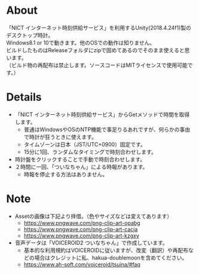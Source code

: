 # About
「NICT インターネット時刻供給サービス」を利用するUnity(2018.4.24f1)製のデスクトップ時計。  
Windows8.1 or 10で動きます。他のOSでの動作は知りません。  
ビルドしたものはReleaseフォルダにzipで固めてあるのでそのまま使えると思います。  
（ビルド物の再配布は禁止します。ソースコードはMITライセンスで使用可能です。）  

# Details
* 「NICT インターネット時刻供給サービス」からGetメソッドで時間を取得します。
  + 普通はWindowsやOSのNTP機能で事足りるあれですが、何らかの事由で時計が狂うときに使えます。
  + タイムゾーンは日本（JST/UTC+0900）固定です。
  + 15分に1回、ランダムなタイミングで時刻合わせします。
* 時計盤をクリックすることで手動で時刻合わせします。
* ２時間に一回、「ついなちゃん」による時報があります。
  + 時報を停止する方法はありません。

# Note
* Assetの画像は下記より拝借。（色やサイズなどは変えてあります）
  + https://www.pngwave.com/png-clip-art-opabg
  + https://www.pngwave.com/png-clip-art-cacja
  + https://www.pngwave.com/png-clip-art-kzgxy
* 音声データは「VOICEROID2 ついなちゃん」で作成しています。
  + 基本的な利用規約はVOICEROIDに従いますが、改変（翻訳）や再配布などの場合はクレジットに私、hakua-doublemoonを含めてください。
  + https://www.ah-soft.com/voiceroid/tsuina/#faq
